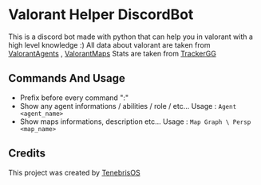 # Valorant Helper DiscordBot
This is a discord bot made with python that can help you in valorant with a high level knowledge :)
All data about valorant are taken from [ValorantAgents](https://playvalorant.com/en-us/agents/) , [ValorantMaps](https://playvalorant.com/en-us/maps/)
Stats are taken from [TrackerGG](https://tracker.gg/valorant/profile/riot/)
## Commands And Usage
- Prefix before every command ":"
- Show any agent informations / abilities / role / etc... Usage : ``` Agent <agent_name> ```
- Show maps informations, description etc... Usage : ``` Map Graph \ Persp <map_name> ```
## Credits 
This project was created by [TenebrisOS](https://github.com/TenebrisOS)
